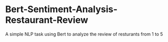 # Bert-Sentiment-Analysis-Restaurant-Review
A simple NLP task using Bert to analyze the review of resturants from 1 to 5
